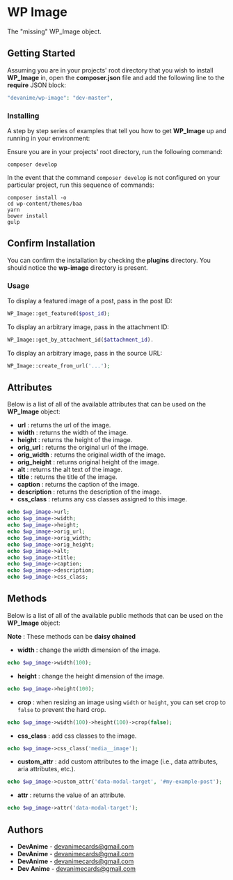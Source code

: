 # WP Image
The "missing" WP_Image object.

## Getting Started
Assuming you are in your projects' root directory that you wish to install **WP_Image** in, open the **composer.json** file and add the following line to the **require** JSON block:

```php
"devanime/wp-image": "dev-master",
```

### Installing
A step by step series of examples that tell you how to get **WP_Image** up and running in your environment:

Ensure you are in your projects' root directory, run the following command:

```linux
composer develop
```

In the event that the command `composer develop` is not configured on your particular project, run this sequence of commands:

```linux
composer install -o
cd wp-content/themes/baa
yarn
bower install
gulp
```

## Confirm Installation
You can confirm the installation by checking the **plugins** directory. You should notice the **wp-image** directory is present.

### Usage
To display a featured image of a post, pass in the post ID:

```php
WP_Image::get_featured($post_id);
```

To display an arbitrary image, pass in the attachment ID:

```php
WP_Image::get_by_attachment_id($attachment_id).
```

To display an arbitrary image, pass in the source URL:

```php
WP_Image::create_from_url('...');
```

## Attributes
Below is a list of all of the available attributes that can be used on the **WP_Image** object:
* **url** : returns the url of the image.
* **width** : returns the width of the image.
* **height** : returns the height of the image.
* **orig_url** : returns the original url of the image.
* **orig_width** : returns the original width of the image.
* **orig_height** : returns original height of the image.
* **alt** : returns the alt text of the image.
* **title** : returns the title of the image.
* **caption** : returns the caption of the image.
* **description** : returns the description of the image.
* **css_class** : returns any css classes assigned to this image.

```php
echo $wp_image->url;
echo $wp_image->width;
echo $wp_image->height;
echo $wp_image->orig_url;
echo $wp_image->orig_width;
echo $wp_image->orig_height;
echo $wp_image->alt;
echo $wp_image->title;
echo $wp_image->caption;
echo $wp_image->description;
echo $wp_image->css_class;
```

## Methods
Below is a list of all of the available public methods that can be used on the **WP_Image** object:

**Note** : These methods can be **daisy chained**

* **width** : change the width dimension of the image.

```php
echo $wp_image->width(100);
```

* **height** : change the height dimension of the image.

```php
echo $wp_image->height(100);
```

* **crop** : when resizing an image using `width` or `height`, you can set crop to `false` to prevent the hard crop.
 
```php
echo $wp_image->width(100)->height(100)->crop(false);
```

* **css_class** : add css classes to the image.

```php
echo $wp_image->css_class('media__image');
```

* **custom_attr** : add custom attributes to the image (i.e., data attributes, aria attributes, etc.).

```php
echo $wp_image->custom_attr('data-modal-target', '#my-example-post');
```

* **attr** : returns the value of an attribute.

```php
echo $wp_image->attr('data-modal-target');
```

## Authors
* **DevAnime** - [devanimecards@gmail.com](devanimecards@gmail.com)
* **DevAnime** - [devanimecards@gmail.com](devanimecards@gmail.com)
* **DevAnime** - [devanimecards@gmail.com](devanimecards@gmail.com)
* **Dev Anime** - [devanimecards@gmail.com](devanimecards@gmail.com)
